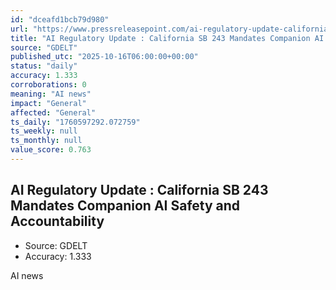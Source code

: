```yaml
---
id: "dceafd1bcb79d980"
url: "https://www.pressreleasepoint.com/ai-regulatory-update-californias-sb-243-mandates-companion-ai-safety-and-accountability"
title: "AI Regulatory Update : California SB 243 Mandates Companion AI Safety and Accountability"
source: "GDELT"
published_utc: "2025-10-16T06:00:00+00:00"
status: "daily"
accuracy: 1.333
corroborations: 0
meaning: "AI news"
impact: "General"
affected: "General"
ts_daily: "1760597292.072759"
ts_weekly: null
ts_monthly: null
value_score: 0.763
---
```

## AI Regulatory Update : California SB 243 Mandates Companion AI Safety and Accountability

- Source: GDELT
- Accuracy: 1.333

AI news
